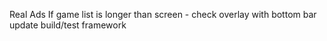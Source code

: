 Real Ads
If game list is longer than screen - check overlay with bottom bar
update build/test framework
